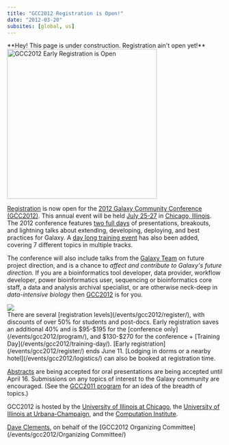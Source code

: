 ```yaml
---
title: "GCC2012 Registration is Open!"
date: "2012-03-20"
subsites: [global, us]
---
```

<div class='red'>**Hey! This page is under construction.  Registration ain't open yet!**</div>

<div class='right'><a href='/events/gcc2012/register/'><img src="/images/galaxy-logos/GCC2012LogoWide400.png" alt="GCC2012 Early Registration is Open" width="350px" /></a></div>

[Registration](/events/gcc2012/register/) is now open for the [2012 Galaxy Community Conference (GCC2012)](/events/gcc2012/).  This annual event will be held [July 25-27](/events/gcc2012/program/) in [Chicago, Illinois](/events/gcc2012/logistics/). The 2012 conference features [two full days](/events/gcc2012/program/) of presentations, breakouts, and lightning talks about extending, developing, deploying, and best practices for Galaxy.  A [day long training event](/events/gcc2012/training-day/) has also been added, covering 7 different topics in multiple tracks.

The conference will also include talks from the [Galaxy Team](/galaxy-team/) on future project direction, and is a chance to *affect and contribute to Galaxy's future direction.*  If you are a bioinformatics tool developer, data provider, workflow developer, power bioinformatics user, sequencing or bioinformatics core staff, a data and analysis archival specialist, or are otherwise neck-deep in *data-intensive biology* then [GCC2012](/events/gcc2012/) is for you.

<div class='left'><a href='/events/gcc2012/training-day/'><img src="/images/galaxy-logos/GCC2012TrainingDayLogo.png" /></a></div>
There are several [registration levels](/events/gcc2012/register/), with discounts of over 50% for students and post-docs.  Early registration saves an additional 40% and is $95-$195 for the [conference only](/events/gcc2012/program/), and $130-$270 for the conference + [Training Day](/events/gcc2012/training-day/). [Early registration](/events/gcc2012/register/) ends June 11.  [Lodging in dorms or a nearby hotel](/events/gcc2012/logistics/) can also be booked at registration time.

[Abstracts](/events/gcc2012/abstracts/) are being accepted for oral presentations are being accepted until April 16. Submissions on any topics of interest to the Galaxy community are encouraged.  (See the [GCC2011 program](/events/gcc2011/) for an idea of the breadth of topics.)

GCC2012 is hosted by the [University of Illinois at Chicago](http://uic.edu/), the [University of Illinois at Urbana-Champaign](http://illinois.edu/), and the [Computation Institute](http://www.ci.anl.gov/).

[Dave Clements](/people/dave-clements/), on behalf of the [GCC2012 Organizing Committee](/events/gcc2012/Organizing Committee/)
